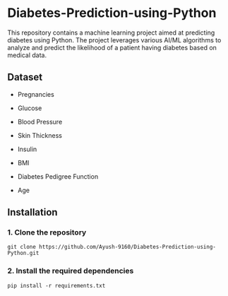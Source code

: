 # Diabetes-Prediction-using-Python
This repository contains a machine learning project aimed at predicting diabetes using Python. The project leverages various AI/ML algorithms to analyze and predict the likelihood of a patient having diabetes based on medical data.

## Dataset
- Pregnancies

- Glucose

- Blood Pressure

- Skin Thickness

- Insulin

- BMI

- Diabetes Pedigree Function

- Age

## Installation

### 1. Clone the repository

`git clone https://github.com/Ayush-9160/Diabetes-Prediction-using-Python.git`

### 2. Install the required dependencies

`pip install -r requirements.txt`
